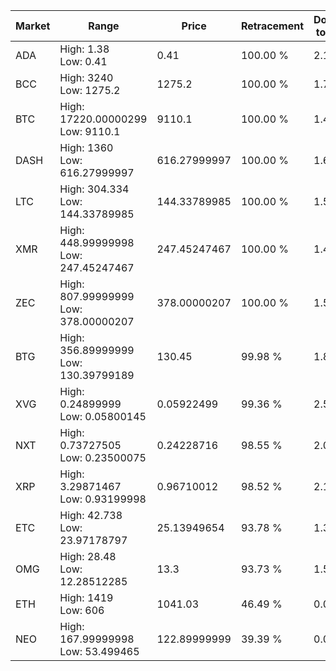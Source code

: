 | Market | Range | Price| Retracement | Doubles to 50% |
| --- | --- | --- | --- | --- |
| ADA | High: 1.38<br />Low: 0.41 | 0.41 | 100.00 % | 2.18 |
| BCC | High: 3240<br />Low: 1275.2 | 1275.2 | 100.00 % | 1.77 |
| BTC | High: 17220.00000299<br />Low: 9110.1 | 9110.1 | 100.00 % | 1.45 |
| DASH | High: 1360<br />Low: 616.27999997 | 616.27999997 | 100.00 % | 1.60 |
| LTC | High: 304.334<br />Low: 144.33789985 | 144.33789985 | 100.00 % | 1.55 |
| XMR | High: 448.99999998<br />Low: 247.45247467 | 247.45247467 | 100.00 % | 1.41 |
| ZEC | High: 807.99999999<br />Low: 378.00000207 | 378.00000207 | 100.00 % | 1.57 |
| BTG | High: 356.89999999<br />Low: 130.39799189 | 130.45 | 99.98 % | 1.87 |
| XVG | High: 0.24899999<br />Low: 0.05800145 | 0.05922499 | 99.36 % | 2.59 |
| NXT | High: 0.73727505<br />Low: 0.23500075 | 0.24228716 | 98.55 % | 2.01 |
| XRP | High: 3.29871467<br />Low: 0.93199998 | 0.96710012 | 98.52 % | 2.19 |
| ETC | High: 42.738<br />Low: 23.97178797 | 25.13949654 | 93.78 % | 1.33 |
| OMG | High: 28.48<br />Low: 12.28512285 | 13.3 | 93.73 % | 1.53 |
| ETH | High: 1419<br />Low: 606 | 1041.03 | 46.49 % | 0.00 |
| NEO | High: 167.99999998<br />Low: 53.499465 | 122.89999999 | 39.39 % | 0.00 |
